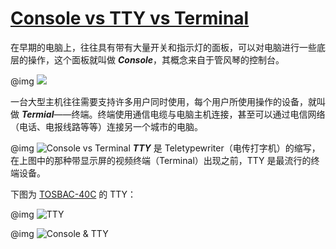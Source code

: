 # [Console vs TTY vs Terminal](https://www.zhihu.com/question/21711307)
在早期的电脑上，往往具有带有大量开关和指示灯的面板，可以对电脑进行一些底层的操作，这个面板就叫做 ***Console***，其概念来自于管风琴的控制台。

@img ![](http://s14.sinaimg.cn/middle/4a20485etaa4892e2110d&690)

一台大型主机往往需要支持许多用户同时使用，每个用户所使用操作的设备，就叫做 ***Termial***——终端。终端使用通信电缆与电脑主机连接，甚至可以通过电信网络（电话、电报线路等等）连接另一个城市的电脑。 

@img ![Console vs Terminal](https://pic1.zhimg.com/419d4cef5c7f9269dc7118ea2ac408b8_r.jpg)
***TTY*** 是 Teletypewriter（电传打字机）的缩写，在上图中的那种带显示屏的视频终端（Terminal）出现之前，TTY 是最流行的终端设备。

下图为 [TOSBAC-40C](http://museum.ipsj.or.jp/en/computer/mini/0013.html) 的 TTY：

@img ![TTY](http://s11.sinaimg.cn/orignal/4a20485egaac69bbdcbea&690)

@img ![Console & TTY](https://pic1.zhimg.com/6bf3b0fedcdfc4a0d0add6b7f5627b3c_r.jpg)

